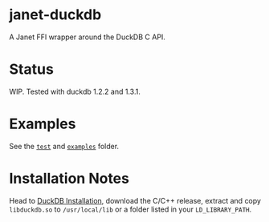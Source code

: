 # janet-duckdb
A Janet FFI wrapper around the DuckDB C API.

# Status
WIP. Tested with duckdb 1.2.2 and 1.3.1.

# Examples
See the [`test`](https://github.com/sbocq/janet-duckdb/tree/main/test) and [`examples`](https://github.com/sbocq/janet-duckdb/tree/main/examples)  folder.

# Installation Notes
Head to [DuckDB Installation](https://duckdb.org/docs/installation/?version=stable&environment=cplusplus&platform=linux&download_method=direct&architecture=x86_64), 
download the C/C++ release, extract and copy  `libduckdb.so` to `/usr/local/lib` or a folder listed in your `LD_LIBRARY_PATH`.
